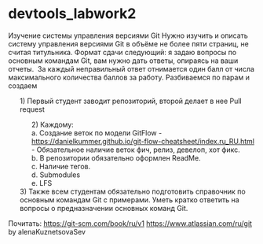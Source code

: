 # devtools_labwork2
Изучение системы управления версиями Git
Нужно изучить и описать систему управления версиями Git в объёме не
более пяти страниц, не считая титульника. Формат сдачи следующий: я
задаю вопросы по основным командам Git, вам нужно дать ответы, опираясь
на ваши отчеты. 
За каждый неправильный ответ отнимается один балл от числа максимального
количества баллов за работу.
Разбиваемся по парам и создаем <ul>
    <il>1) Первый студент заводит репозиторий, второй делает в нее Pull request</il>
    <il><ul>2) Каждому:<br>
        <il>a. Создание веток по модели GitFlow - https://danielkummer.github.io/git-flow-cheatsheet/index.ru_RU.html - Обязательное наличие веток фич, релиз, девелоп, хот фикс.</il><br>
        <il>b. В репозитории обязательно оформлен ReadMe.</il><br>
        <il>c. Наличие тегов.</il><br>
        <il>d. Submodules</il><br>
        <il>e. LFS</il></ul>
    <il>3) Также всем студентам обязательно подготовить справочник по основным командам Git с примерами. Уметь кратко ответить на вопросы о предназначении основных команд Git.</il></ul>
Почитать:
https://git-scm.com/book/ru/v1
https://www.atlassian.com/ru/git
by alenaKuznetsovaSev

